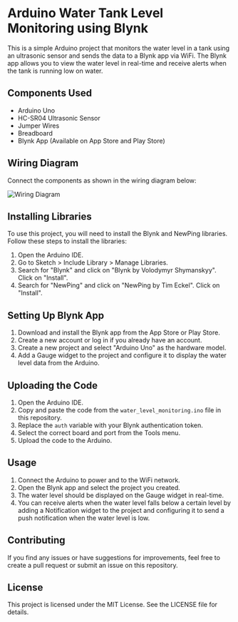 # Arduino Water Tank Level Monitoring using Blynk

This is a simple Arduino project that monitors the water level in a tank using an ultrasonic sensor and sends the data to a Blynk app via WiFi. The Blynk app allows you to view the water level in real-time and receive alerts when the tank is running low on water.

## Components Used

- Arduino Uno
- HC-SR04 Ultrasonic Sensor
- Jumper Wires
- Breadboard
- Blynk App (Available on App Store and Play Store)

## Wiring Diagram

Connect the components as shown in the wiring diagram below:

![Wiring Diagram](wiring_diagram.png)

## Installing Libraries

To use this project, you will need to install the Blynk and NewPing libraries. Follow these steps to install the libraries:

1. Open the Arduino IDE.
2. Go to Sketch > Include Library > Manage Libraries.
3. Search for "Blynk" and click on "Blynk by Volodymyr Shymanskyy". Click on "Install".
4. Search for "NewPing" and click on "NewPing by Tim Eckel". Click on "Install".

## Setting Up Blynk App

1. Download and install the Blynk app from the App Store or Play Store.
2. Create a new account or log in if you already have an account.
3. Create a new project and select "Arduino Uno" as the hardware model.
4. Add a Gauge widget to the project and configure it to display the water level data from the Arduino.

## Uploading the Code

1. Open the Arduino IDE.
2. Copy and paste the code from the `water_level_monitoring.ino` file in this repository.
3. Replace the `auth` variable with your Blynk authentication token.
4. Select the correct board and port from the Tools menu.
5. Upload the code to the Arduino.

## Usage

1. Connect the Arduino to power and to the WiFi network.
2. Open the Blynk app and select the project you created.
3. The water level should be displayed on the Gauge widget in real-time.
4. You can receive alerts when the water level falls below a certain level by adding a Notification widget to the project and configuring it to send a push notification when the water level is low.

## Contributing

If you find any issues or have suggestions for improvements, feel free to create a pull request or submit an issue on this repository.

## License

This project is licensed under the MIT License. See the LICENSE file for details.

